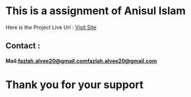 # This is a assignment of Anisul Islam 
Here is the Project Live Url : <a href ='https://productlisting55.netlify.app/'>Visit Site</a>


## Contact : <h4>Mail:<a href ='mailto:fazlah.alvee20@gmail.com'>fazlah.alvee20@gmail.com</a>fazlah.alvee20@gmail.com</h4> 
# Thank you for your support